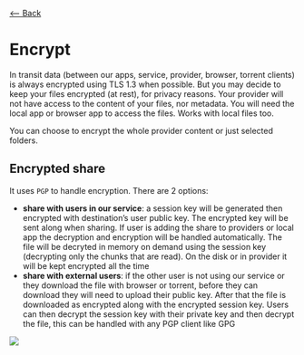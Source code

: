 [⟵ Back](../features.md#features)

# Encrypt

In transit data (between our apps, service, provider, browser, torrent clients) is always encrypted using TLS 1.3 when possible. But you may decide to keep your files encrypted (at rest), for privacy reasons. Your provider will not have access to the content of your files, nor metadata. You will need the local app or browser app to access the files. Works with local files too.

You can choose to encrypt the whole provider content or just selected folders.

## Encrypted share

It uses `PGP` to handle encryption. There are 2 options:
- **share with users in our service**: a session key will be generated then encrypted with destination’s user public key. The encrypted key will be sent along when sharing. If user is adding the share to providers or local app the decryption and encryption will be handled automatically. The file will be decryted in memory on demand using the session key (decrypting only the chunks that are read). On the disk or in provider it will be kept encrypted all the time
- **share with external users**: if the other user is not using our service or they download the file with browser or torrent, before they can download they will need to upload their public key. After that the file is downloaded as encrypted along with the encrypted session key. Users can then decrypt the session key with their private key and then decrypt the file, this can be handled with any PGP client like GPG

![](https://github.com/radumarias/syncoxiders/blob/main/website/resources/diagram-encrypt-share.png?raw=true)
